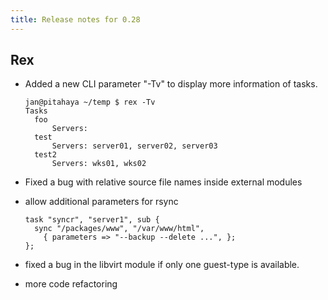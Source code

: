 ```yaml
---
title: Release notes for 0.28
---
```


## Rex

-   Added a new CLI parameter "-Tv" to display more information of tasks.

        jan@pitahaya ~/temp $ rex -Tv
        Tasks
          foo                            
              Servers: 
          test                           
              Servers: server01, server02, server03
          test2                          
              Servers: wks01, wks02


-   Fixed a bug with relative source file names inside external modules

-   allow additional parameters for rsync

        task "syncr", "server1", sub {
          sync "/packages/www", "/var/www/html",
            { parameters => "--backup --delete ...", };
        };

-   fixed a bug in the libvirt module if only one guest-type is available.

-   more code refactoring


